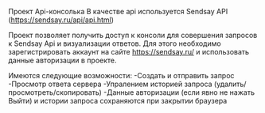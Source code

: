 Проект Api-консолька
В качестве api используется Sendsay API (https://sendsay.ru/api/api.html)

Проект позволяет получить доступ к консоли для совершения запросов к Sendsay Api и визуализации ответов.
Для этого необходимо зарегистрировать аккаунт на сайте https://sendsay.ru/ и использовать данные авторизации в проекте.

Имеются следующие возможности:
-Создать и отправить запрос
-Просмотр ответа сервера
-Упралением историей запроса (удалить/просмотреть/скопировать)
-Данные авторизации (если явно не нажать Выйти) и истории запроса сохраняются при закрытии браузера
